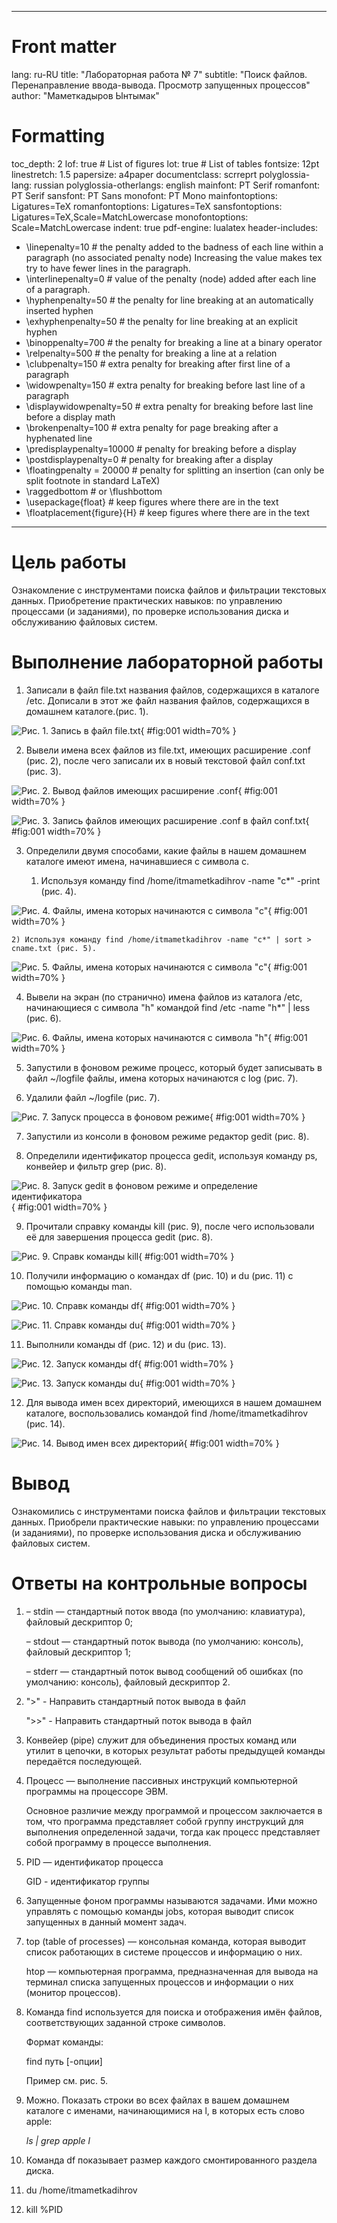
---
# Front matter
lang: ru-RU
title: "Лабораторная работа № 7"
subtitle: "Поиск файлов. Перенаправление ввода-вывода. Просмотр запущенных процессов"
author: "Маметкадыров Ынтымак"

# Formatting
toc_depth: 2
lof: true # List of figures
lot: true # List of tables
fontsize: 12pt
linestretch: 1.5
papersize: a4paper
documentclass: scrreprt
polyglossia-lang: russian
polyglossia-otherlangs: english
mainfont: PT Serif
romanfont: PT Serif
sansfont: PT Sans
monofont: PT Mono
mainfontoptions: Ligatures=TeX
romanfontoptions: Ligatures=TeX
sansfontoptions: Ligatures=TeX,Scale=MatchLowercase
monofontoptions: Scale=MatchLowercase
indent: true
pdf-engine: lualatex
header-includes:
  - \linepenalty=10 # the penalty added to the badness of each line within a paragraph (no associated penalty node) Increasing the value makes tex try to have fewer lines in the paragraph.
  - \interlinepenalty=0 # value of the penalty (node) added after each line of a paragraph.
  - \hyphenpenalty=50 # the penalty for line breaking at an automatically inserted hyphen
  - \exhyphenpenalty=50 # the penalty for line breaking at an explicit hyphen
  - \binoppenalty=700 # the penalty for breaking a line at a binary operator
  - \relpenalty=500 # the penalty for breaking a line at a relation
  - \clubpenalty=150 # extra penalty for breaking after first line of a paragraph
  - \widowpenalty=150 # extra penalty for breaking before last line of a paragraph
  - \displaywidowpenalty=50 # extra penalty for breaking before last line before a display math
  - \brokenpenalty=100 # extra penalty for page breaking after a hyphenated line
  - \predisplaypenalty=10000 # penalty for breaking before a display
  - \postdisplaypenalty=0 # penalty for breaking after a display
  - \floatingpenalty = 20000 # penalty for splitting an insertion (can only be split footnote in standard LaTeX)
  - \raggedbottom # or \flushbottom
  - \usepackage{float} # keep figures where there are in the text
  - \floatplacement{figure}{H} # keep figures where there are in the text
---

# Цель работы

Ознакомление с инструментами поиска файлов и фильтрации текстовых данных. Приобретение практических навыков: по управлению процессами (и заданиями), по проверке использования диска и обслуживанию файловых систем.

# Выполнение лабораторной работы

1.  Запиcали в файл file.txt названия файлов, содержащихся в каталоге /etc.
Дописали в этот же файл названия файлов, содержащихся в домашнем
каталоге.(рис. 1).

![Рис. 1. Запись в файл file.txt](/home/itmametkadihrov/Изображения/lab07/1.png){ #fig:001 width=70% }

2. Вывели имена всех файлов из file.txt, имеющих расширение .conf (рис. 2), после чего записали их в новый текстовой файл conf.txt (рис. 3).

![Рис. 2. Вывод файлов имеющих расширение .conf](/home/itmametkadihrov/Изображения/lab07/2.png){ #fig:001 width=70% }

![Рис. 3. Запись файлов имеющих расширение .conf в файл conf.txt](/home/itmametkadihrov/Изображения/lab07/3.png){ #fig:001 width=70% }

3. Определили двумя способами, какие файлы в нашем домашнем каталоге имеют имена, начинавшиеся с символа c. 

	1) Используя команду find /home/itmametkadihrov -name "c*" -print (рис. 4).

![Рис. 4. Файлы, имена которых начинаются с символа "c"](/home/itmametkadihrov/Изображения/lab07/4.png){ #fig:001 width=70% }

	2) Используя команду find /home/itmametkadihrov -name "c*" | sort > cname.txt (рис. 5).

![Рис. 5. Файлы, имена которых начинаются с символа "c"](/home/itmametkadihrov/Изображения/lab07/5.png){ #fig:001 width=70% }

4. Вывели на экран (по странично) имена файлов из каталога /etc, начинающиеся с символа "h" командой find /etc -name "h*" | less (рис. 6).

![Рис. 6. Файлы, имена которых начинаются с символа "h"](/home/itmametkadihrov/Изображения/lab07/6.png){ #fig:001 width=70% }

5. Запустили в фоновом режиме процесс, который будет записывать в файл
~/logfile файлы, имена которых начинаются с log (рис. 7).

6. Удалили файл ~/logfile (рис. 7).

![Рис. 7. Запуск процесса в фоновом режиме](/home/itmametkadihrov/Изображения/lab07/7.png){ #fig:001 width=70% }

7. Запустили из консоли в фоновом режиме редактор gedit (рис. 8).

8. Определили идентификатор процесса gedit, используя команду ps, конвейер и фильтр grep (рис. 8).

![Рис. 8. Запуск gedit в фоновом режиме и определение идентификатора](/home/itmametkadihrov/Изображения/lab07/8.png){ #fig:001 width=70% }

9. Прочитали справку команды kill (рис. 9),  после чего использовали её для завершения процесса gedit (рис. 8).

![Рис. 9. Cправк команды kill](/home/itmametkadihrov/Изображения/lab07/9.png){ #fig:001 width=70% }

10. Получили информацию о командах df (рис. 10) и du (рис. 11) с помощью команды man.

![Рис. 10. Cправк команды df](/home/itmametkadihrov/Изображения/lab07/10.png){ #fig:001 width=70% }

![Рис. 11. Cправк команды du](/home/itmametkadihrov/Изображения/lab07/11.png){ #fig:001 width=70% }

11. Выполнили команды df (рис. 12) и du (рис. 13).

![Рис. 12. Запуск команды df](/home/itmametkadihrov/Изображения/lab07/12.png){ #fig:001 width=70% }

![Рис. 13. Запуск команды du](/home/itmametkadihrov/Изображения/lab07/13.png){ #fig:001 width=70% }

12. Для вывода имен всех директорий, имеющихся в нашем домашнем каталоге, воспользовались командой find /home/itmametkadihrov (рис. 14).

![Рис. 14. Вывод имен всех директорий](/home/itmametkadihrov/Изображения/lab07/14.png){ #fig:001 width=70% }

# Вывод

Ознакомились с инструментами поиска файлов и фильтрации текстовых данных. Приобрели практические навыки: по управлению процессами (и заданиями), по проверке использования диска и обслуживанию файловых систем.

# Ответы на контрольные вопросы

1. – stdin — стандартный поток ввода (по умолчанию: клавиатура), файловый дескриптор 0;

	– stdout — стандартный поток вывода (по умолчанию: консоль), файловый дескриптор 1;

	– stderr — стандартный поток вывод сообщений об ошибках (по умолчанию: консоль), файловый дескриптор 2.

2. ">" - Направить стандартный поток вывода в файл

	">>" - Направить стандартный поток вывода в файл

3. Конвейер (pipe) служит для объединения простых команд или утилит в цепочки, в которых результат работы предыдущей команды передаётся последующей.

4. Процесс — выполнение пассивных инструкций компьютерной программы на процессоре ЭВМ.

	Основное различие между программой и процессом заключается в том, что программа представляет собой группу инструкций для выполнения определенной задачи, тогда как процесс представляет собой программу в процессе выполнения.

5. PID — идентификатор процесса

	GID - идентификатор группы

6. Запущенные фоном программы называются задачами. Ими можно управлять с помощью команды jobs, которая выводит список запущенных в данный момент задач.

7. top (table of processes) — консольная команда, которая выводит список работающих в системе процессов и информацию о них.

	htop — компьютерная программа, предназначенная для вывода на терминал списка запущенных процессов и информации о них (монитор процессов).

8. Команда find используется для поиска и отображения имён файлов, соответствующих заданной строке символов.

	Формат команды:

	find путь [-опции]

	Пример см. рис. 5.

9. Можно. Показать строки во всех файлах в вашем домашнем каталоге с именами, начинающимися на l, в которых есть слово apple:

	*ls | grep apple l*

10. Команда df показывает размер каждого смонтированного раздела диска.

11. du /home/itmametkadihrov

12. kill %PID








